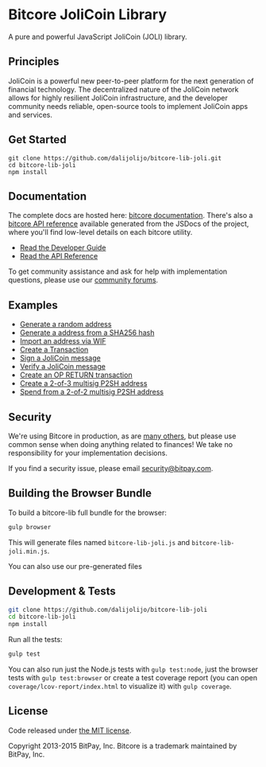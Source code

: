 Bitcore JoliCoin Library
=======

A pure and powerful JavaScript JoliCoin (JOLI) library.

## Principles

JoliCoin is a powerful new peer-to-peer platform for the next generation of financial technology. The decentralized nature of the JoliCoin network allows for highly resilient JoliCoin infrastructure, and the developer community needs reliable, open-source tools to implement JoliCoin apps and services.

## Get Started

```
git clone https://github.com/dalijolijo/bitcore-lib-joli.git
cd bitcore-lib-joli
npm install
```


## Documentation

The complete docs are hosted here: [bitcore documentation](http://bitcore.io/guide/). There's also a [bitcore API reference](http://bitcore.io/api/) available generated from the JSDocs of the project, where you'll find low-level details on each bitcore utility.

- [Read the Developer Guide](http://bitcore.io/guide/)
- [Read the API Reference](http://bitcore.io/api/)

To get community assistance and ask for help with implementation questions, please use our [community forums](https://forum.bitcore.io/).

## Examples

* [Generate a random address](https://github.com/dalijolijo/bitcore-lib-joli/blob/master/docs/examples.md#generate-a-random-address)
* [Generate a address from a SHA256 hash](https://github.com/dalijolijo/bitcore-lib-joli/blob/master/docs/examples.md#generate-a-address-from-a-sha256-hash)
* [Import an address via WIF](https://github.com/dalijolijo/bitcore-lib-joli/blob/master/docs/examples.md#import-an-address-via-wif)
* [Create a Transaction](https://github.com/dalijolijo/bitcore-lib-joli/blob/master/docs/examples.md#create-a-transaction)
* [Sign a JoliCoin message](https://github.com/dalijolijo/bitcore-lib-joli/blob/master/docs/examples.md#sign-a-bitcoin-message)
* [Verify a JoliCoin message](https://github.com/dalijolijo/bitcore-lib-joli/blob/master/docs/examples.md#verify-a-bitcoin-message)
* [Create an OP RETURN transaction](https://github.com/dalijolijo/bitcore-lib-joli/blob/master/docs/examples.md#create-an-op-return-transaction)
* [Create a 2-of-3 multisig P2SH address](https://github.com/dalijolijo/bitcore-lib-joli/blob/master/docs/examples.md#create-a-2-of-3-multisig-p2sh-address)
* [Spend from a 2-of-2 multisig P2SH address](https://github.com/dalijolijo/bitcore-lib-joli/blob/master/docs/examples.md#spend-from-a-2-of-2-multisig-p2sh-address)


## Security

We're using Bitcore in production, as are [many others](http://bitcore.io#projects), but please use common sense when doing anything related to finances! We take no responsibility for your implementation decisions.

If you find a security issue, please email security@bitpay.com.

## Building the Browser Bundle

To build a bitcore-lib full bundle for the browser:

```sh
gulp browser
```

This will generate files named `bitcore-lib-joli.js` and `bitcore-lib-joli.min.js`.

You can also use our pre-generated files

## Development & Tests

```sh
git clone https://github.com/dalijolijo/bitcore-lib-joli
cd bitcore-lib-joli
npm install
```

Run all the tests:

```sh
gulp test
```

You can also run just the Node.js tests with `gulp test:node`, just the browser tests with `gulp test:browser`
or create a test coverage report (you can open `coverage/lcov-report/index.html` to visualize it) with `gulp coverage`.

## License

Code released under [the MIT license](https://github.com/dalijolijo/bitcore-lib-joli/blob/master/LICENSE).

Copyright 2013-2015 BitPay, Inc. Bitcore is a trademark maintained by BitPay, Inc.
